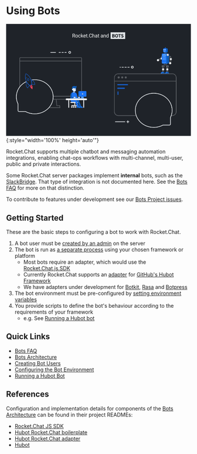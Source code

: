 # Using Bots

![Rocket.Chat Bots Banner](./banner.png){:style="width='100%' height='auto'"}

Rocket.Chat supports multiple chatbot and messaging automation integrations,
enabling chat-ops workflows with multi-channel, multi-user, public and private
interactions.

Some Rocket.Chat server packages implement **internal** bots, such as the
[SlackBridge](../../administrator-guides/import/slack/slackbridge/). That type
of integration is not documented here. See the [Bots FAQ](bots-FAQ/) for more on
that distinction.

To contribute to features under development see our
[Bots Project issues](https://github.com/RocketChat/Rocket.Chat/projects/16).

## Getting Started

These are the basic steps to configuring a bot to work with Rocket.Chat.

1. A bot user must be [created by an admin](creating-bot-users/) on the server
2. The bot is run as [a separate process](bots-architecture/) using your chosen framework or platform
    - Most bots require an adapter, which would use the [Rocket.Chat.js.SDK](https://github.com/RocketChat/Rocket.Chat.js.SDK)
    - Currently Rocket.Chat supports an [adapter](https://github.com/RocketChat/hubot-rocketchat) for [GitHub's Hubot Framework](https://hubot.github.com/)
    - We have adapters under development for [Botkit](https://botkit.ai/), [Rasa](https://rasa.com/) and [Botpress](https://botpress.io/)
3. The bot environment must be pre-configured by [setting environment variables](configure-bot-environment/)
4. You provide scripts to define the bot's behaviour according to the requirements of your framework
    - e.g. See [Running a Hubot bot](running-a-hubot-bot/)

## Quick Links

- [Bots FAQ](bots-FAQ/)
- [Bots Architecture](bots-architecture/)
- [Creating Bot Users](creating-bot-users/)
- [Configuring the Bot Environment](configure-bot-environment/)
- [Running a Hubot Bot](running-a-hubot-bot/)

## References

Configuration and implementation details for components of the
[Bots Architecture](bots-architecture/) can be found in their project READMEs:

- [Rocket.Chat JS SDK](https://github.com/RocketChat/Rocket.Chat.js.SDK/)
- [Hubot Rocket.Chat boilerplate](https://github.com/RocketChat/hubot-rocketchat-boilerplate/)
- [Hubot Rocket.Chat adapter](https://github.com/RocketChat/hubot-rocketchat/tree/develop/)
- [Hubot](https://github.com/hubotio/hubot)